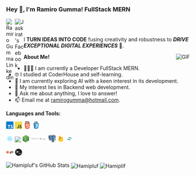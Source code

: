 <h3 title="hehehe"> Hey 👋, I'm Ramiro Gumma! FullStack MERN</h3>

<a href="https://www.linkedin.com/in/ramiro-gabriel-gumma-400993240/">
  <img align="left" alt="Ramiro Gumma LinkedIn" width="24px" src="https://cdn.jsdelivr.net/npm/simple-icons@v3/icons/linkedin.svg" />
</a>
<a href="https://portafolio-astro-mocha.vercel.app/">
  <img align="left" alt="Jaskirat's Facebook" width="24px" src="https://cdn-icons-png.flaticon.com/512/977/977597.png" />
</a>




<br />
<br />

I **TURN IDEAS INTO CODE** fusing creativity and robustness to ***DRIVE EXCEPTIONAL DIGITAL EXPERIENCES*** 🚀.
 

  <img align="right" alt="GIF" src="https://i.pinimg.com/originals/e4/26/70/e426702edf874b181aced1e2fa5c6cde.gif" />

**About Me!**
- 👨🏽‍💻 I am currently a Developer FullStack MERN.
- 🤓 I studied at CoderHouse and self-learning.
- 🌱 I am currently exploring AI with a keen interest in its development. 
- 🤔 My interest lies in Backend web development.
- 💬 Ask me about anything, I love to answer!
- 📫 Email me at [ramirogumma@hotmail.com](mailto:ramirogumma@hotmail.com).



**Languages and Tools:**  


<code><img height="20" src="https://raw.githubusercontent.com/github/explore/80688e429a7d4ef2fca1e82350fe8e3517d3494d/topics/typescript/typescript.png"></code>
<code><img height="20" src="https://raw.githubusercontent.com/github/explore/80688e429a7d4ef2fca1e82350fe8e3517d3494d/topics/javascript/javascript.png"></code>
<code><img height="20" src="https://raw.githubusercontent.com/github/explore/80688e429a7d4ef2fca1e82350fe8e3517d3494d/topics/html/html.png"></code>
<code><img height="20" src="https://raw.githubusercontent.com/github/explore/80688e429a7d4ef2fca1e82350fe8e3517d3494d/topics/css/css.png"></code>

<code><img height="20" src="https://raw.githubusercontent.com/github/explore/80688e429a7d4ef2fca1e82350fe8e3517d3494d/topics/react/react.png"></code>
<code><img height="20" src="https://www.datocms-assets.com/75941/1657707878-nextjs_logo.png"></code>
<code><img height="20" src="https://raw.githubusercontent.com/github/explore/80688e429a7d4ef2fca1e82350fe8e3517d3494d/topics/nodejs/nodejs.png"></code>
<code><img height="20" src="https://raw.githubusercontent.com/github/explore/80688e429a7d4ef2fca1e82350fe8e3517d3494d/topics/express/express.png"></code>
<code><img height="20" src="https://raw.githubusercontent.com/github/explore/80688e429a7d4ef2fca1e82350fe8e3517d3494d/topics/mongodb/mongodb.png"></code>
<code><img height="20" src="https://raw.githubusercontent.com/github/explore/80688e429a7d4ef2fca1e82350fe8e3517d3494d/topics/postgresql/postgresql.png"></code>
<code><img height="20" src="https://raw.githubusercontent.com/github/explore/80688e429a7d4ef2fca1e82350fe8e3517d3494d/topics/firebase/firebase.png"></code>
<code><img height="20" src="https://raw.githubusercontent.com/github/explore/80688e429a7d4ef2fca1e82350fe8e3517d3494d/topics/tailwind/tailwind.png"></code>

<code><img height="20" src="https://raw.githubusercontent.com/github/explore/80688e429a7d4ef2fca1e82350fe8e3517d3494d/topics/git/git.png"></code>
<code><img height="20" src="https://raw.githubusercontent.com/github/explore/80688e429a7d4ef2fca1e82350fe8e3517d3494d/topics/terminal/terminal.png"></code>

<img src="https://github-readme-stats.vercel.app/api?username=Hamipluf&show_icons=true&hide_border=false&count_private=true&theme=shades-of-purple&icon_color=fa0d000" alt="Hamipluf's GitHub Stats">
<img align="center" src="https://github-readme-streak-stats.herokuapp.com/?user=Hamipluf&count_private=true&theme=radical" alt="Hamipluf" />
<img align="center" width=500 src="https://github-readme-stats.vercel.app/api/top-langs/?username=Hamipluf&count_private=true&theme=radical" alt="Hamiplif" />


